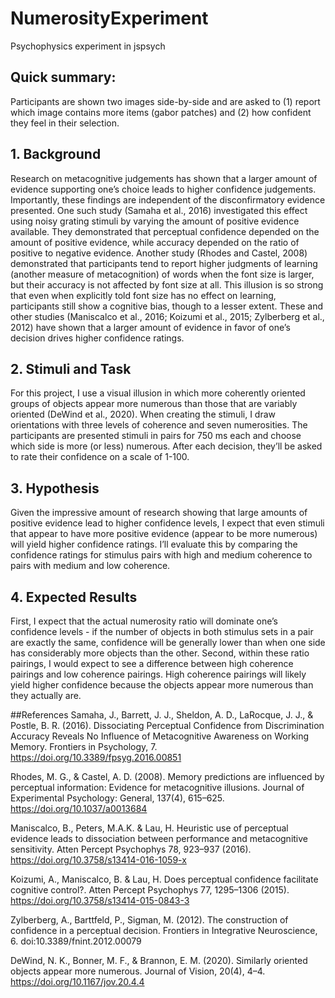 # NumerosityExperiment
Psychophysics experiment in jspsych

## Quick summary:
Participants are shown two images side-by-side and are asked to (1) report which image contains more items (gabor patches) and (2) how confident they feel in their selection. 
## 1. Background
Research on metacognitive judgements has shown that a larger amount of evidence supporting one’s choice leads to higher confidence judgements. Importantly, these findings are independent of the disconfirmatory evidence presented. One such study (Samaha et al., 2016) investigated this effect using noisy grating stimuli by varying the amount of positive evidence available. They demonstrated that perceptual confidence depended on the amount of positive evidence, while accuracy depended on the ratio of positive to negative evidence. Another study (Rhodes and Castel, 2008) demonstrated that participants tend to report higher judgments of learning (another measure of metacognition) of words when the font size is larger, but their accuracy is not affected by font size at all. This illusion is so strong that even when explicitly told font size has no effect on learning, participants still show a cognitive bias, though to a lesser extent. These and other studies (Maniscalco et al., 2016; Koizumi et al., 2015; Zylberberg et al., 2012) have shown that a larger amount of evidence in favor of one’s decision drives higher confidence ratings. 

## 2. Stimuli and Task 
For this project, I use a visual illusion in which more coherently oriented groups of objects appear more numerous than those that are variably oriented (DeWind et al., 2020). When creating the stimuli, I draw orientations with three levels of coherence and seven numerosities. The participants are presented stimuli in pairs for 750 ms each and  choose which side is more (or less) numerous. After each decision, they’ll be asked to rate their confidence on a scale of 1-100. 

## 3. Hypothesis 
Given the impressive amount of research showing that large amounts of positive evidence lead to higher confidence levels, I expect that even stimuli that appear to have more positive evidence (appear to be more numerous) will yield higher confidence ratings. I’ll evaluate this by comparing the confidence ratings for stimulus pairs with high and medium coherence to pairs with medium and low coherence. 

## 4. Expected Results
First, I expect that the actual numerosity ratio will dominate one’s confidence levels - if the number of objects in both stimulus sets in a pair are exactly the same, confidence will be generally lower than when one side has considerably more objects than the other. Second, within these ratio pairings, I would expect to see a difference between high coherence pairings and low coherence pairings. High coherence pairings will likely yield higher confidence because the objects appear more numerous than they actually are. 


##References 
Samaha, J., Barrett, J. J., Sheldon, A. D., LaRocque, J. J., & Postle, B. R. (2016). Dissociating Perceptual Confidence from Discrimination Accuracy Reveals No Influence of Metacognitive Awareness on Working Memory. Frontiers in Psychology, 7. https://doi.org/10.3389/fpsyg.2016.00851

Rhodes, M. G., & Castel, A. D. (2008). Memory predictions are influenced by perceptual information: Evidence for metacognitive illusions. Journal of Experimental Psychology: General, 137(4), 615–625. https://doi.org/10.1037/a0013684

Maniscalco, B., Peters, M.A.K. & Lau, H. Heuristic use of perceptual evidence leads to dissociation between performance and metacognitive sensitivity. Atten Percept Psychophys 78, 923–937 (2016). https://doi.org/10.3758/s13414-016-1059-x

Koizumi, A., Maniscalco, B. & Lau, H. Does perceptual confidence facilitate cognitive control?. Atten Percept Psychophys 77, 1295–1306 (2015). https://doi.org/10.3758/s13414-015-0843-3

Zylberberg, A., Barttfeld, P., Sigman, M. (2012). The construction of confidence in a perceptual decision. Frontiers in Integrative Neuroscience, 6. doi:10.3389/fnint.2012.00079

DeWind, N. K., Bonner, M. F., & Brannon, E. M. (2020). Similarly oriented objects appear more numerous. Journal of Vision, 20(4), 4–4. https://doi.org/10.1167/jov.20.4.4

